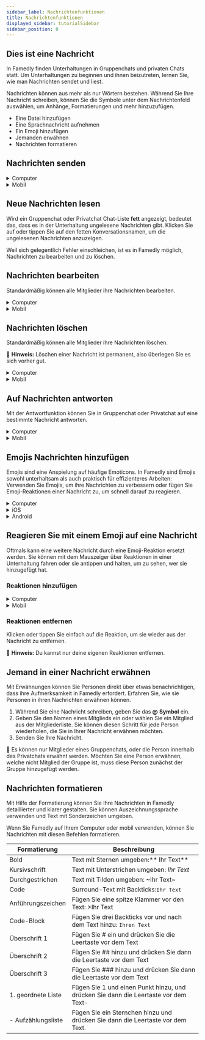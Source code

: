 ```yaml
---
sidebar_label: Nachrichtenfunktionen
title: Nachrichtenfunktionen
displayed_sidebar: tutorialSidebar
sidebar_position: 0
---
```




## Dies ist eine Nachricht

In Famedly finden Unterhaltungen in Gruppenchats und privaten Chats statt. Um Unterhaltungen zu beginnen und ihnen beizutreten, lernen Sie, wie man Nachrichten sendet und liest.

Nachrichten können aus mehr als nur Wörtern bestehen. Während Sie Ihre Nachricht schreiben, können Sie die Symbole unter dem Nachrichtenfeld auswählen, um Anhänge, Formatierungen und mehr hinzuzufügen.

- Eine Datei hinzufügen
- Eine Sprachnachricht aufnehmen
- Ein Emoji hinzufügen
- Jemanden erwähnen
- Nachrichten formatieren

## Nachrichten senden



<details>
<summary>Computer</summary>

1. Öffnen Sie den Gruppenchat oder Privatchat, an den Sie eine Nachricht senden möchten.
2. Klicken Sie auf das Nachrichtenfeld.
3. Geben Sie Ihre Nachricht ein und fügen Sie alle gewünschten Emoji, Erwähnungen oder Formatierungen hinzu.
4. Drücken Sie **Enter** oder klicken Sie →, um sie zu senden.

<aside>
🚧 <strong x-id="1">Tipp:</strong> Mit Shift + Eingabe können in die nächste Zeile springen.
    
</aside>

</details>


<details>
<summary>Mobil</summary>

1. Öffnen Sie den Gruppenchat oder Privatchat, an den Sie eine Nachricht senden möchten.
2. Tippen Sie auf das Nachrichtenfeld.
3. Geben Sie Ihre Nachricht ein und fügen Sie alle gewünschten Emoji, Erwähnungen oder Formatierungen hinzu.
4. Tippen Sie → um es zu senden.

</details>

## Neue Nachrichten lesen

Wird ein Gruppenchat oder Privatchat Chat-Liste **fett** angezeigt, bedeutet das, dass es in der Unterhaltung ungelesene Nachrichten gibt. Klicken Sie auf oder tippen Sie auf den fetten Konversationsnamen, um die ungelesenen Nachrichten anzuzeigen.

Weil sich gelegentlich Fehler einschleichen, ist es in Famedly möglich, Nachrichten zu bearbeiten und zu löschen. 

## Nachrichten bearbeiten

Standardmäßig können alle Mitglieder ihre Nachrichten bearbeiten.


<details>
<summary>Computer</summary>

1. Bewegen Sie den Cursor über die Nachricht, die Sie bearbeiten möchten.
2. Klicken Sie auf das ✎**Bleistift** **Symbol**.
3. Bearbeiten Sie Ihre Nachricht im Textfeld.
4. Klicken Sie auf das →**Senden Symbol**.

</details>


<details>
<summary>Mobil</summary>

1. Tippen Sie auf die Nachricht, die Sie bearbeiten möchten.
2. Tippen Sie auf **Bearbeiten**, um Änderungen vorzunehmen.
3. Bearbeiten Sie Ihre Nachricht im Textfeld.
4. Tippen Sie auf das *✔️* **Häkchen-Symbol**, um den Vorgang abzuschließen.

</details>

## Nachrichten löschen

Standardmäßig können alle Mitglieder ihre Nachrichten löschen.

<aside>

🚧 <strong x-id="1">Hinweis:</strong> Löschen einer Nachricht ist permanent, also überlegen Sie es sich vorher gut.

</aside>

<details>
<summary>Computer</summary>

1. Bewegen Sie den Mauszeiger über die Nachricht, die Sie bearbeiten möchten.
2. Klicken Sie auf das 🗑**Papierkorb Symbol**.
3. Klicken Sie zum Bestätigen auf **Ja**.

</details>


<details>
<summary>Mobil</summary>

1. Tippen Sie auf die Nachricht, die Sie bearbeiten möchten.
2. Tippen Sie auf **Löschen**, um die Nachricht zu löschen.
3. Klicken Sie zum Bestätigen auf **Ja**.

</details>



## Auf Nachrichten antworten

Mit der Antwortfunktion können Sie in Gruppenchat oder Privatchat auf eine bestimmte Nachricht antworten.

<details>
<summary>Computer</summary>

 1. Bewegen Sie den Mauszeiger über die Nachricht, die Sie beantworten möchten.
2. Klicken Sie auf das ↪ **Antworten** **Symbol**.
3. Geben Sie Ihre Antwort in das Textfeld ein.
4. Drücken Sie **Enter** oder klicken Sie auf das → **Symbol senden**, um die Antwort zu senden.

</details>

<details>
<summary>Mobil</summary>

1. Tippen Sie auf die Nachricht, die Sie beantworten möchten.
2. Tippen Sie **Antworten**.
3. Geben Sie Ihre Antwort in das Textfeld ein.
4. Klicken Sie auf das →**Senden Symbol**.

</details>


## Emojis Nachrichten hinzufügen

Emojis sind eine Anspielung auf häufige Emoticons. In Famedly sind Emojis sowohl unterhaltsam als auch praktisch für effizienteres Arbeiten: Verwenden Sie Emojis, um ihre Nachrichten zu verbessern oder fügen Sie Emoji-Reaktionen einer Nachricht zu, um schnell darauf zu reagieren.


<details>
<summary>Computer</summary>

1. Klicken Sie auf 🙂 **das Smiley-Symbol** im Nachrichtenfeld, um das Menü zu öffnen.
2. Benutzen Sie die Symbole im oberen Bereich des Menüs, um die Kategorien zu durchsuchen.
3. Klicken Sie auf ein Emoji, um es zu ihrer Nachricht hinzuzufügen.

<aside>
    🚧 <strong x-id="1">Tipp:</strong> Nutzen Sie die 🔎 um die passenden Emojis schneller zu finden.
    
</aside>

</details>


<details>
<summary>iOS</summary>

1. Tippen Sie auf das Nachrichtenfeld, um ihre Tastatur zu öffnen.
2. Tippe auf das 🙂 **Emoji** oder 🌐 **Globus** Taste auf der Tastatur.
3. Klicken Sie auf ein Emoji, um es zu ihrer Nachricht hinzuzufügen.

</details>

<details>
<summary>Android</summary>

1. Klicken Sie auf 🙂 **das Smiley-Symbol** im Nachrichtenfeld, um das Menü zu öffnen.
2. Klicken Sie auf ein Emoji, um es zu ihrer Nachricht hinzuzufügen.

</details>

## Reagieren Sie mit einem Emoji auf eine Nachricht

Oftmals kann eine weitere Nachricht durch eine Emoji-Reaktion ersetzt werden. Sie können mit dem Mauszeiger über Reaktionen in einer Unterhaltung fahren oder sie antippen und halten, um zu sehen, wer sie hinzugefügt hat.

### Reaktionen hinzufügen

<details>
<summary>Computer</summary>

1. Bewegen Sie den Mauszeiger über die Nachricht, zu der Sie eine Reaktion hinzufügen möchten.
2. Klicken Sie auf 🙂 **das** **Smiley-Symbol** und wählen Sie eine Option aus.

</details>


<details>
<summary>Mobil</summary>

1. Tippen Sie auf die Nachricht, zu der Sie eine Reaktion hinzufügen möchten.
2. Wählen Sie eine häufig verwendete Reaktion aus dem Menü aus oder tippen Sie auf das + **Plus** **Symbol**, um nach einer anderen zu suchen.

</details>

### Reaktionen entfernen

Klicken oder tippen Sie einfach auf die Reaktion, um sie wieder aus der Nachricht zu entfernen.

<aside>
🚧 <strong x-id="1">Hinweis:</strong> Du kannst nur deine eigenen Reaktionen entfernen.

</aside>

## Jemand in einer Nachricht erwähnen

Mit Erwähnungen können Sie Personen direkt über etwas benachrichtigen, dass ihre Aufmerksamkeit in Famedly erfordert. Erfahren Sie, wie sie Personen in ihren Nachrichten erwähnen können.

1. Während Sie eine Nachricht schreiben, geben Sie das **@** **Symbol** ein.
2. Geben Sie den Namen eines Mitglieds ein oder wählen Sie ein Mitglied aus der Mitgliederliste. Sie können diesen Schritt für jede Person wiederholen, die Sie in Ihrer Nachricht erwähnen möchten.
3. Senden Sie Ihre Nachricht.

<aside>
🚧 Es können nur Mitglieder eines Gruppenchats, oder die Person innerhalb des Privatchats erwähnt werden. Möchten Sie eine Person erwähnen, welche nicht Mitglied der Gruppe ist, muss diese Person zunächst der Gruppe hinzugefügt werden.

</aside>

## Nachrichten formatieren

Mit Hilfe der Formatierung können Sie Ihre Nachrichten in Famedly detaillierter und klarer gestalten. Sie können Auszeichnungssprache verwenden und Text mit Sonderzeichen umgeben.

Wenn Sie Famedly auf Ihrem Computer oder mobil verwenden, können Sie Nachrichten mit diesen Befehlen formatieren.

| Formatierung       | Beschreibung                                                                        |
| ------------------ | ----------------------------------------------------------------------------------- |
| Bold               | Text mit Sternen umgeben:** Ihr Text**                                              |
| Kursivschrift      | Text mit Unterstrichen umgeben: _Ihr Text_                                          |
| Durchgestrichen    | Text mit Tilden umgeben: ~Ihr Text~                                                 |
| Code               | Surround-Text mit Backticks:`Ihr Text`                                              |
| Anführungszeichen  | Fügen Sie eine spitze Klammer vor den Text: >Ihr Text                               |
| Code-Block         | Fügen Sie drei Backticks vor und nach dem Text hinzu: ```Ihren Text```        |
| Überschrift 1      | Fügen Sie # ein und drücken Sie die Leertaste vor dem Text                          |
| Überschrift 2      | Fügen Sie ## hinzu und drücken Sie dann die Leertaste vor dem Text                  |
| Überschrift 3      | Fügen Sie ### hinzu und drücken Sie dann die Leertaste vor dem Text                 |
| 1. geordnete Liste | Fügen Sie 1 und einen Punkt hinzu, und drücken Sie dann die Leertaste vor dem Text- |
| - Aufzählungsliste | Fügen Sie ein Sternchen hinzu und drücken Sie dann die Leertaste vor dem Text.      |

